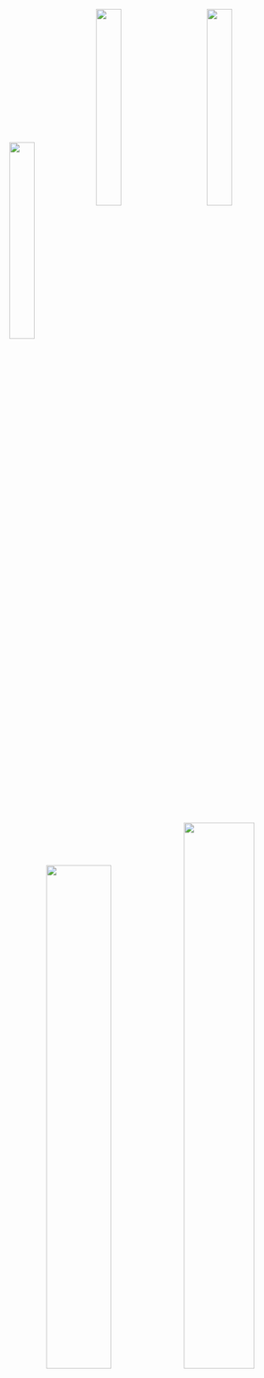 <p>
<img src="https://user-images.githubusercontent.com/78869471/227024924-47c21541-b520-498e-bfb6-565803bbb772.gif" width="30%" style="display:inline;">
<img align="center" src="https://user-images.githubusercontent.com/78869471/227025910-5566b605-a543-4262-b203-bc1b09924c49.gif" width="30%" style="display:inline;">
<img align="right" src="https://user-images.githubusercontent.com/78869471/227024924-47c21541-b520-498e-bfb6-565803bbb772.gif" width="30%" style="display:inline;">
    </p>
<br>
<p align="center">
    <a href="https://leetcode.com/cvet-anov/"><img width="48%" src="https://leetcode.card.workers.dev/cvet-anov?theme=dark&font=baloo&extension=null"></a>
    <a href="https://github.com/cvet-anov"><img width="50%" src="https://github-readme-stats.vercel.app/api/top-langs/?username=cvet-anov&theme=dark&hide=html,css,cmake&layout=compact&langs_count=5&bg_color=101010&hide_title=true"></a>
</p>

